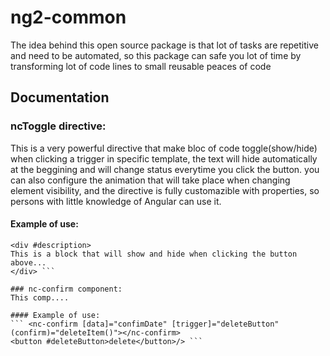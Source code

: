 # ng2-common 

The idea behind this open source package is that lot of tasks are repetitive and need to be automated,
so this package can safe you lot of time by transforming lot of code lines to small reusable peaces of code


## Documentation

### ncToggle directive:
This is a very powerful directive that make bloc of code toggle(show/hide) when clicking a trigger in specific template, 
the text will hide automatically at the beggining and will change status everytime you click the button.
you can also configure the animation that will take place when changing element visibility, and the directive is fully customazible with properties,
so persons with little knowledge of Angular can use it. 

#### Example of use: 
``` <button [ncToggle]="description">Click</button>
<div #description>
This is a block that will show and hide when clicking the button above...
</div> ```

### nc-confirm component:
This comp....

#### Example of use: 
``` <nc-confirm [data]="confimDate" [trigger]="deleteButton" (confirm)="deleteItem()"></nc-confirm>
<button #deleteButton>delete</button>/> ```
